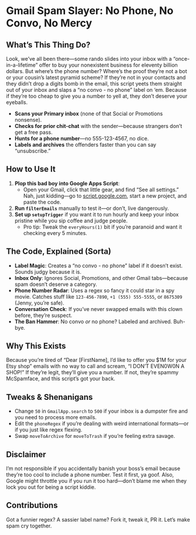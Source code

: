 # Gmail Spam Slayer: No Phone, No Convo, No Mercy

## What’s This Thing Do?

Look, we’ve all been there—some rando slides into your inbox with a “once-in-a-lifetime” offer to buy your nonexistent business for eleventy billion dollars. But where’s the phone number? Where’s the proof they’re not a bot or your cousin’s latest pyramid scheme? If they’re not in your contacts and they didn’t drop a digits bomb in the email, this script yeets them straight out of your inbox and slaps a “no convo - no phone” label on ‘em. Because if they’re too cheap to give you a number to yell at, they don’t deserve your eyeballs.

- **Scans your Primary inbox** (none of that Social or Promotions nonsense).
- **Checks for prior chit-chat** with the sender—because strangers don’t get a free pass.
- **Hunts for a phone number**—no 555-123-4567, no dice.
- **Labels and archives** the offenders faster than you can say “unsubscribe.”

## How to Use It

1. **Plop this bad boy into Google Apps Script**:
   - Open your Gmail, click that little gear, and find “See all settings.” Nah, just kidding—go to [script.google.com](https://script.google.com), start a new project, and paste the code.
2. **Run `filterEmails`** manually to test it—or don’t, live dangerously.
3. **Set up `setupTrigger`** if you want it to run hourly and keep your inbox pristine while you sip coffee and judge people.
   - Pro tip: Tweak the `everyHours(1)` bit if you’re paranoid and want it checking every 5 minutes.

## The Code, Explained (Sorta)

- **Label Magic**: Creates a “no convo - no phone” label if it doesn’t exist. Sounds judgy because it is.
- **Inbox Only**: Ignores Social, Promotions, and other Gmail tabs—because spam doesn’t deserve a category.
- **Phone Number Radar**: Uses a regex so fancy it could star in a spy movie. Catches stuff like `123-456-7890`, `+1 (555) 555-5555`, or `8675309` (Jenny, you’re safe).
- **Conversation Check**: If you’ve never swapped emails with this clown before, they’re suspect.
- **The Ban Hammer**: No convo *or* no phone? Labeled and archived. Buh-bye.

## Why This Exists

Because you’re tired of “Dear [FirstName], I’d like to offer you $1M for your Etsy shop” emails with no way to call and scream, “I DON’T EVEN0W0N A SHOP!” If they’re legit, they’ll give you a number. If not, they’re spammy McSpamface, and this script’s got your back.

## Tweaks & Shenanigans

- Change `50` in `GmailApp.search` to `500` if your inbox is a dumpster fire and you need to process more emails.
- Edit the `phoneRegex` if you’re dealing with weird international formats—or if you just like regex flexing.
- Swap `moveToArchive` for `moveToTrash` if you’re feeling extra savage.

## Disclaimer

I’m not responsible if you accidentally banish your boss’s email because they’re too cool to include a phone number. Test it first, ya goof. Also, Google might throttle you if you run it too hard—don’t blame me when they lock you out for being a script kiddie.

## Contributions

Got a funnier regex? A sassier label name? Fork it, tweak it, PR it. Let’s make spam cry together.
